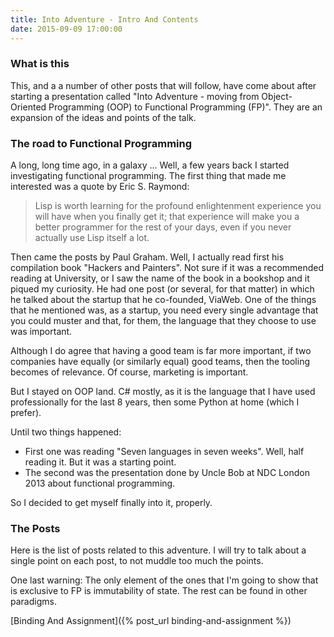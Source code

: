 ```yaml
---
title: Into Adventure - Intro And Contents
date: 2015-09-09 17:00:00
---
```


### What is this
This, and a a number of other posts that will follow, have come about after starting a presentation called "Into Adventure - moving from Object-Oriented Programming (OOP) to Functional Programming (FP)". They are an expansion of the ideas and points of the talk.

### The road to Functional Programming
A long, long time ago, in a galaxy ... Well, a few years back I started investigating functional programming. The first thing that made me interested was a quote by Eric S. Raymond:

> Lisp is worth learning for the profound enlightenment experience you will have when you finally get it; that experience will make you a better programmer for the rest of your days, even if you never actually use Lisp itself a lot.

Then came the posts by Paul Graham. Well, I actually read first his compilation book "Hackers and Painters". Not sure if it was a recommended reading at University, or I saw the name of the book in a bookshop and it piqued my curiosity. He had one post (or several, for that matter) in which he talked about the startup that he co-founded, ViaWeb. One of the things that he mentioned was, as a startup, you need every single advantage that you could muster and that, for them, the language that they choose to use was important.

Although I do agree that having a good team is far more important, if two companies have equally (or similarly equal) good teams, then the tooling becomes of relevance. Of course, marketing is important.

But I stayed on OOP land. C# mostly, as it is the language that I have used professionally for the last 8 years, then some Python at home (which I prefer).

Until two things happened:

- First one was reading "Seven languages in seven weeks". Well, half reading it. But it was a starting point.
- The second was the presentation done by Uncle Bob at NDC London 2013 about functional programming.

So I decided to get myself finally into it, properly.

### The Posts

Here is the list of posts related to this adventure. I will try to talk about a single point on each post, to not muddle too much the points.

One last warning: The only element of the ones that I'm going to show that is exclusive to FP is immutability of state. The rest can be found in other paradigms.


[Binding And Assignment]({% post_url binding-and-assignment %})